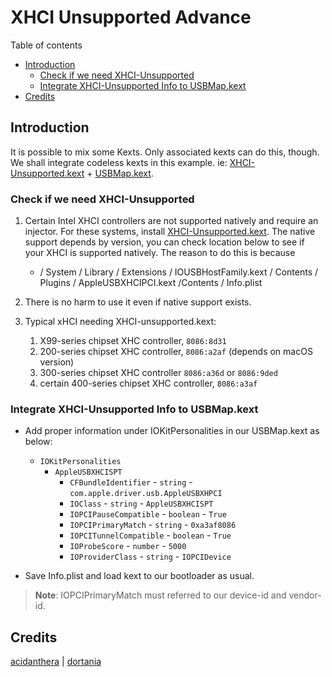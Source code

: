 # XHCI Unsupported Advance

Table of contents

- [Introduction](#introduction)
  - [Check if we need XHCI-Unsupported](#check-if-we-need-xhci-unsupported)
  - [Integrate XHCI-Unsupported Info to USBMap.kext](#integrate-xhci-unsupported-info-to-usbmapkext)
- [Credits](#credits)

## Introduction

It is possible to mix some Kexts. Only associated kexts can do this, though. We shall integrate codeless kexts in this example. ie: [XHCI-Unsupported.kext][xhciunsupport] + [USBMap.kext][usbtoolbox-download].

### Check if we need XHCI-Unsupported

1. Certain Intel XHCI controllers are not supported natively and require an injector. For these systems, install [XHCI-Unsupported.kext][xhciunsupport]. The native support depends by version, you can check location below to see if your XHCI is supported natively. The reason to do this is because 

   - / System / Library / Extensions / IOUSBHostFamily.kext / Contents / Plugins / AppleUSBXHCIPCI.kext /Contents / Info.plist

2. There is no harm to use it even if native support exists. 

3. Typical xHCI needing XHCI-unsupported.kext:
   1. X99-series chipset XHC controller, `8086:8d31`
   2. 200-series chipset XHC controller, `8086:a2af` (depends on macOS version)
   3. 300-series chipset XHC controller `8086:a36d` or `8086:9ded`
   4. certain 400-series chipset XHC controller, `8086:a3af`

### Integrate XHCI-Unsupported Info to USBMap.kext

- Add proper information under IOKitPersonalities in our USBMap.kext as below:
  - `IOKitPersonalities`
    - `AppleUSBXHCISPT`
      - `CFBundleIdentifier` - `string` - `com.apple.driver.usb.AppleUSBXHPCI`
      - `IOClass` - `string` - `AppleUSBXHCISPT`
      - `IOPCIPauseCompatible` - `boolean` - `True`
      - `IOPCIPrimaryMatch` - `string` - `0xa3af8086`
      - `IOPCITunnelCompatible` - `boolean` - `True`
      - `IOProbeScore` - `number` - `5000`
      - `IOProviderClass` - `string` - `IOPCIDevice`

- Save Info.plist and load kext to our bootloader as usual.

> **Note**: IOPCIPrimaryMatch must referred to our device-id and vendor-id.

## Credits

[acidanthera][dev0] | [dortania][dev-group0]

[dev-group0]: https://dortania.github.io
[dev0]: https://github.com/acidanthera/
[usbtoolbox-download]: https://github.com/USBToolBox/tool
[xhciunsupport]: https://github.com/RehabMan/OS-X-USB-Inject-All
